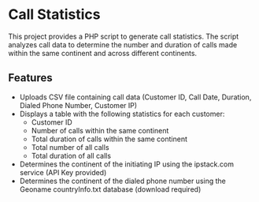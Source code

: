# Call Statistics

This project provides a PHP script to generate call statistics. The script analyzes call data to determine the number and duration of calls made within the same continent and across different continents.

## Features

* Uploads CSV file containing call data (Customer ID, Call Date, Duration, Dialed Phone Number, Customer IP)
* Displays a table with the following statistics for each customer:
    * Customer ID
    * Number of calls within the same continent
    * Total duration of calls within the same continent
    * Total number of all calls
    * Total duration of all calls
* Determines the continent of the initiating IP using the ipstack.com service (API Key provided)
* Determines the continent of the dialed phone number using the Geoname countryInfo.txt database (download required)
